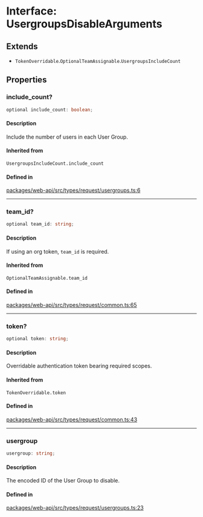 # Interface: UsergroupsDisableArguments

## Extends

- `TokenOverridable`.`OptionalTeamAssignable`.`UsergroupsIncludeCount`

## Properties

### include\_count?

```ts
optional include_count: boolean;
```

#### Description

Include the number of users in each User Group.

#### Inherited from

`UsergroupsIncludeCount.include_count`

#### Defined in

[packages/web-api/src/types/request/usergroups.ts:6](https://github.com/slackapi/node-slack-sdk/blob/main/packages/web-api/src/types/request/usergroups.ts#L6)

***

### team\_id?

```ts
optional team_id: string;
```

#### Description

If using an org token, `team_id` is required.

#### Inherited from

`OptionalTeamAssignable.team_id`

#### Defined in

[packages/web-api/src/types/request/common.ts:65](https://github.com/slackapi/node-slack-sdk/blob/main/packages/web-api/src/types/request/common.ts#L65)

***

### token?

```ts
optional token: string;
```

#### Description

Overridable authentication token bearing required scopes.

#### Inherited from

`TokenOverridable.token`

#### Defined in

[packages/web-api/src/types/request/common.ts:43](https://github.com/slackapi/node-slack-sdk/blob/main/packages/web-api/src/types/request/common.ts#L43)

***

### usergroup

```ts
usergroup: string;
```

#### Description

The encoded ID of the User Group to disable.

#### Defined in

[packages/web-api/src/types/request/usergroups.ts:23](https://github.com/slackapi/node-slack-sdk/blob/main/packages/web-api/src/types/request/usergroups.ts#L23)
